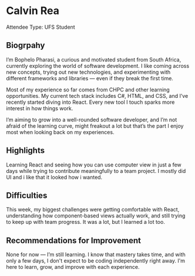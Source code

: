 # Calvin Rea

Attendee Type: UFS Student

## Biogrpahy

I’m Bophelo Pharasi, a curious and motivated student from South Africa, currently exploring the world of software development. I like coming across new concepts, trying out new technologies, and experimenting with different frameworks and libraries — even if they break the first time.

Most of my experience so far comes from CHPC and other learning opportunities. My current tech stack includes C#, HTML, and CSS, and I’ve recently started diving into React. Every new tool I touch sparks more interest in how things work.

I’m aiming to grow into a well-rounded software developer, and I’m not afraid of the learning curve, might freakout a lot but that’s the part I enjoy most when looking back on my experiences.

## Highlights

Learning React and seeing how you can use computer view in just a few days while trying to contribute meaningfully to a team project. I mostly did UI and i like that it looked how i wanted.
 
## Difficulties

This week, my biggest challenges were getting comfortable with React, understanding how component-based views actually work, and still trying to keep up with team progress. It was a lot, but I learned a lot too.

## Recommendations for Improvement

None for now — I’m still learning. I know that mastery takes time, and with only a few days, I don't expect to be coding independently right away. I'm here to learn, grow, and improve with each experience.